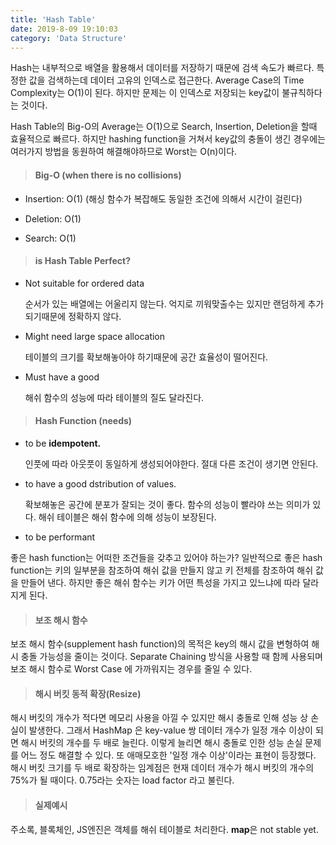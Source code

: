 ```yaml
---
title: 'Hash Table'
date: 2019-8-09 19:10:03
category: 'Data Structure'
---
```


Hash는 내부적으로 배열을 활용해서 데이터를 저장하기 때문에 검색 속도가 빠르다. 특정한 값을 검색하는데 데이터 고유의 인덱스로 접근한다. Average Case의 Time Complexity는 O(1)이 된다. 하지만 문제는 이 인덱스로 저장되는 key값이 불규칙하다는 것이다.

Hash Table의 Big-O의 Average는 O(1)으로 Search, Insertion, Deletion을 할때 효율적으로 빠르다. 하지만 hashing function을 거쳐서 key값의 충돌이 생긴 경우에는 여러가지 방법을 동원하여 해결해야하므로 Worst는 O(n)이다.

> #### Big-O (when there is no collisions)

- Insertion: O(1) (해싱 함수가 복잡해도 동일한 조건에 의해서 시간이 걸린다)

- Deletion: O(1)

- Search: O(1)

> #### is Hash Table Perfect?

- Not suitable for ordered data

  순서가 있는 배열에는 어울리지 않는다.
  억지로 끼워맞출수는 있지만 랜덤하게 추가되기때문에 정확하지 않다.

- Might need large space allocation

  테이블의 크기를 확보해놓아야 하기때문에 공간 효율성이 떨어진다.

- Must have a good

  해쉬 함수의 성능에 따라 테이블의 질도 달라진다.

> #### Hash Function (needs)

- to be **idempotent.**

  인풋에 따라 아웃풋이 동일하게 생성되어야한다. 절대 다른 조건이 생기면 안된다.

- to have a good dstribution of values.

  확보해놓은 공간에 분포가 잘되는 것이 좋다. 함수의 성능이 빨라야 쓰는 의미가 있다.
  해쉬 테이블은 해쉬 함수에 의해 성능이 보장된다.

- to be performant

좋은 hash function는 어떠한 조건들을 갖추고 있어야 하는가?
일반적으로 좋은 hash function는 키의 일부분을 참조하여 해쉬 값을 만들지 않고 키 전체를 참조하여 해쉬 값을 만들어 낸다. 하지만 좋은 해쉬 함수는 키가 어떤 특성을 가지고 있느냐에 따라 달라지게 된다.

> #### 보조 해시 함수

보조 해시 함수(supplement hash function)의 목적은 key의 해시 값을 변형하여 해시 충돌 가능성을 줄이는 것이다. Separate Chaining 방식을 사용할 때 함께 사용되며 보조 해시 함수로 Worst Case 에 가까워지는 경우를 줄일 수 있다.

> #### 해시 버킷 동적 확장(Resize)

해시 버킷의 개수가 적다면 메모리 사용을 아낄 수 있지만 해시 충돌로 인해 성능 상 손실이 발생한다. 그래서 HashMap 은 key-value 쌍 데이터 개수가 일정 개수 이상이 되면 해시 버킷의 개수를 두 배로 늘린다. 이렇게 늘리면 해시 충돌로 인한 성능 손실 문제를 어느 정도 해결할 수 있다. 또 애매모호한 '일정 개수 이상'이라는 표현이 등장했다. 해시 버킷 크기를 두 배로 확장하는 임계점은 현재 데이터 개수가 해시 버킷의 개수의 75%가 될 때이다. 0.75라는 숫자는 load factor 라고 불린다.

> #### 실제예시

주소록, 블록체인, JS엔진은 객체를 해쉬 테이블로 처리한다.
**map**은 not stable yet.
